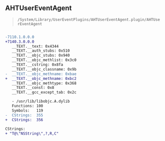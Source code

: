 ## AHTUserEventAgent

> `/System/Library/UserEventPlugins/AHTUserEventAgent.plugin/AHTUserEventAgent`

```diff

-7110.1.0.0.0
+7140.3.0.0.0
   __TEXT.__text: 0x4344
   __TEXT.__auth_stubs: 0x510
   __TEXT.__objc_stubs: 0x940
   __TEXT.__objc_methlist: 0x3c0
   __TEXT.__cstring: 0x8fa
   __TEXT.__objc_classname: 0x9b
-  __TEXT.__objc_methname: 0xbae
+  __TEXT.__objc_methname: 0xbc2
   __TEXT.__objc_methtype: 0x368
   __TEXT.__const: 0x8
   __TEXT.__gcc_except_tab: 0x2c

   - /usr/lib/libobjc.A.dylib
   Functions: 100
   Symbols:   119
-  CStrings:  355
+  CStrings:  356
 
CStrings:
+ "T@\"NSString\",?,R,C"

```
